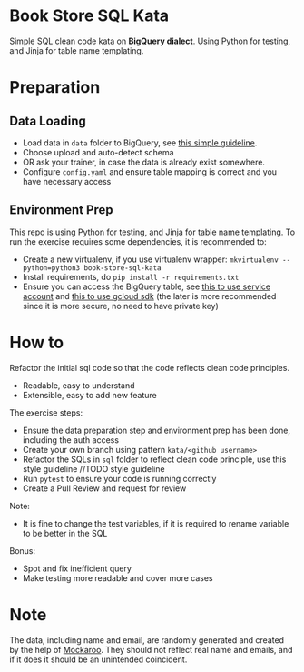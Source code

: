# Book Store SQL Kata
Simple SQL clean code kata on **BigQuery dialect**. Using Python for testing, and Jinja for table name templating.

# Preparation

## Data Loading
* Load data in `data` folder to BigQuery, see [this simple guideline](https://cloud.google.com/bigquery/docs/loading-data-local).
* Choose upload and auto-detect schema
* OR ask your trainer, in case the data is already exist somewhere.
* Configure `config.yaml` and ensure table mapping is correct and you have necessary access

## Environment Prep
This repo is using Python for testing, and Jinja for table name templating.
To run the exercise requires some dependencies, it is recommended to:
* Create a new virtualenv, if you use virtualenv wrapper: `mkvirtualenv --python=python3 book-store-sql-kata`
* Install requirements, do `pip install -r requirements.txt`
* Ensure you can access the BigQuery table, see [this to use service account](https://cloud.google.com/bigquery/docs/reference/libraries#setting_up_authentication) and [this to use gcloud sdk](https://cloud.google.com/sdk/gcloud/reference/auth/login) (the later is more recommended since it is more secure, no need to have private key)

# How to
Refactor the initial sql code so that the code reflects clean code principles.
* Readable, easy to understand
* Extensible, easy to add new feature

The exercise steps:
* Ensure the data preparation step and environment prep has been done, including the auth access
* Create your own branch using pattern `kata/<github username>`
* Refactor the SQLs in `sql` folder to reflect clean code principle, use this style guideline //TODO style guideline
* Run `pytest` to ensure your code is running correctly
* Create a Pull Review and request for review

Note:
* It is fine to change the test variables, if it is required to rename variable to be better in the SQL

Bonus:
* Spot and fix inefficient query
* Make testing more readable and cover more cases

# Note
The data, including name and email, are randomly generated and created by the help of [Mockaroo](https://mockaroo.com/). They should not reflect real name and emails, and if it does it should be an unintended coincident.